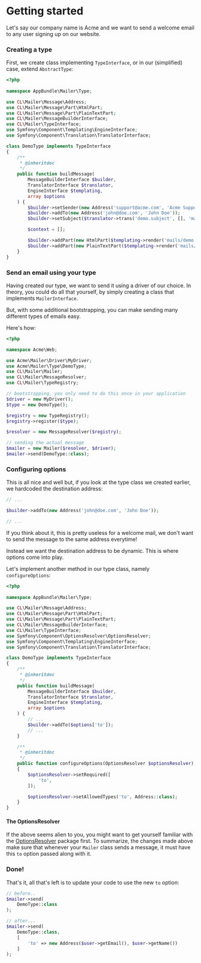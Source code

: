 # Getting started

Let's say our company name is Acme and we want to send
a welcome email to any user signing up on our website.

### Creating a type

First, we create class implementing `TypeInterface`, or in our (simplified) case, extend `AbstractType`:

```php
<?php
    
namespace AppBundle\Mailer\Type;

use CL\Mailer\Message\Address;
use CL\Mailer\Message\Part\HtmlPart;
use CL\Mailer\Message\Part\PlainTextPart;
use CL\Mailer\MessageBuilderInterface;
use CL\Mailer\TypeInterface;
use Symfony\Component\Templating\EngineInterface;
use Symfony\Component\Translation\TranslatorInterface;

class DemoType implements TypeInterface
{
    /**
     * @inheritdoc
     */
    public function buildMessage(
        MessageBuilderInterface $builder, 
        TranslatorInterface $translator, 
        EngineInterface $templating, 
        array $options
    ) {
        $builder->setSender(new Address('support@acme.com', 'Acme Support'));
        $builder->addTo(new Address('john@doe.com', 'John Doe'));
        $builder->setSubject($translator->trans('demo.subject', [], 'mail'));

        $context = [];

        $builder->addPart(new HtmlPart($templating->render('mails/demo.html.twig', $context)));
        $builder->addPart(new PlainTextPart($templating->render('mails/demo.txt.twig', $context)));
    }
}

```

### Send an email using your type

Having created our type, we want to send it using a driver of our choice.
In theory, you could do all that yourself, by simply creating a class 
that implements `MailerInterface`.

But, with some additional bootstrapping,  you can make sending many 
different types of emails easy. 

Here's how:

```php
<?php

namespace Acme\Web;

use Acme\Mailer\Driver\MyDriver;
use Acme\Mailer\Type\DemoType;
use CL\Mailer\Mailer;
use CL\Mailer\MessageResolver;
use CL\Mailer\TypeRegistry;

// bootstrapping, you only need to do this once in your application
$driver = new MyDriver();
$type = new DemoType();

$registry = new TypeRegistry();
$registry->register($type);

$resolver = new MessageResolver($registry);

// sending the actual message
$mailer = new Mailer($resolver, $driver);
$mailer->send(DemoType::class);
```

### Configuring options

This is all nice and well but, if you look at the type class we 
created earlier, we hardcoded the destination address:

```php
// ...

$builder->addTo(new Address('john@doe.com', 'John Doe'));

// ...
```

If you think about it, this is pretty useless for a welcome mail,
we don't want to send the message to the same address everytime!

Instead we want the destination address to be dynamic. This is where options come into play.

Let's implement another method in our type class, namely `configureOptions`:

```php
<?php
    
namespace AppBundle\Mailer\Type;

use CL\Mailer\Message\Address;
use CL\Mailer\Message\Part\HtmlPart;
use CL\Mailer\Message\Part\PlainTextPart;
use CL\Mailer\MessageBuilderInterface;
use CL\Mailer\TypeInterface;
use Symfony\Component\OptionsResolver\OptionsResolver;
use Symfony\Component\Templating\EngineInterface;
use Symfony\Component\Translation\TranslatorInterface;

class DemoType implements TypeInterface
{
    /**
     * @inheritdoc
     */
    public function buildMessage(
        MessageBuilderInterface $builder, 
        TranslatorInterface $translator, 
        EngineInterface $templating, 
        array $options
    ) {
        // ...
        $builder->addTo($options['to']);
        // ...
    }

    /**
     * @inheritdoc
     */
    public function configureOptions(OptionsResolver $optionsResolver)
    {
        $optionsResolver->setRequired([
            'to',
        ]);

        $optionsResolver->setAllowedTypes('to', Address::class);
    }
}
```

#### The OptionsResolver
If the above seems alien to you, you might want to get yourself familiar with the [OptionsResolver](https://github.com/symfony/options-resolver) package first.
To summarize, the changes made above make sure that whenever your `Mailer` class sends a message, it must have this `to` option passed along with it.

### Done!
That's it, all that's left is to update your code to use the new `to` option:
```php
// before..
$mailer->send(
    DemoType::class
);

// after...
$mailer->send(
    DemoType::class, 
    [
        'to' => new Address($user->getEmail(), $user->getName())
    ]
);
```